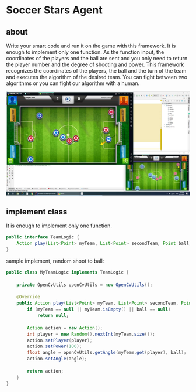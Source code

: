 # Soccer Stars Agent

## about 
Write your smart code and run it on the game with this framework.
It is enough to implement only one function.
As the function input, the coordinates of the players and the ball are sent and you only need to return the player number and the degree of shooting and power.
This framework recognizes the coordinates of the players, the ball and the turn of the team and executes the algorithm of the desired team.
You can fight between two algorithms or you can fight our algorithm with a human.

![alt text](https://github.com/rfazli/soccerstars/blob/master/image.jpg?raw=true)


## implement class
It is enough to implement only one function.
```java
public interface TeamLogic {
    Action play(List<Point> myTeam, List<Point> secondTeam, Point ball);
}
```

sample implement, random shoot to ball:
```java
public class MyTeamLogic implements TeamLogic {

    private OpenCvUtils openCvUtils = new OpenCvUtils();

    @Override
    public Action play(List<Point> myTeam, List<Point> secondTeam, Point ball) {
        if (myTeam == null || myTeam.isEmpty() || ball == null)
            return null;

        Action action = new Action();
        int player = new Random().nextInt(myTeam.size());
        action.setPlayer(player);
        action.setPower(100);
        float angle = openCvUtils.getAngle(myTeam.get(player), ball);
        action.setAngle(angle);

        return action;
    }
}
```
